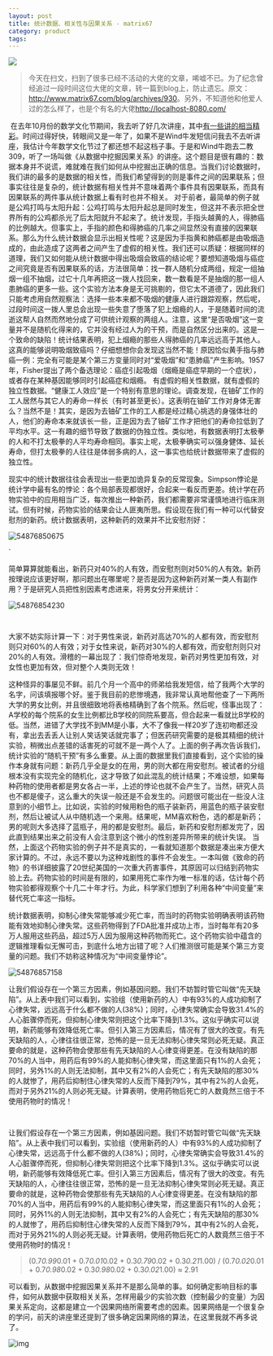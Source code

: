 ```yaml
---
layout: post
title: 统计数据、相关性与因果关系 - matrix67
category: product
tags: 
---
```

![](https://cdn.kelu.org/blog/tags/product-market-fit.jpg)

> 今天在扫文，扫到了很多已经不活动的大佬的文章，唏嘘不已。为了纪念曾经追过一段时间这位大佬的文章，转一篇到blog上，防止遗忘。原文：<http://www.matrix67.com/blog/archives/930>。另外，不知道他和他爱人过的怎么样了，也是个有名的大佬<http://localhost-8080.com/>

​    在去年10月份的数学文化节期间，我去听了好几次讲座，其中[有一些讲的相当精彩](http://www.matrix67.com/blog/archives/336)。时间过得好快，转眼间又是一年了，如果不是Wind牛发短信问我去不去听讲座，我估计今年数学文化节过了都还想不起这档子事。于是和Wind牛跑去二教309，听了一场叫做《从数据中挖掘因果关系》的讲座。这个题目是很有趣的：数据本身并不说谎，难就难在我们如何从中挖掘出正确的信息。当我们讨论数据时，我们讲的最多的是数据的相关性，而我们希望得到的则是事件之间的因果联系；但事实往往是复杂的，统计数据有相关性并不意味着两个事件具有因果联系，而具有因果联系的两件事从统计数据上看有时也并不相关。
    对于前者，最简单的例子就是公鸡打鸣与太阳升起：公鸡打鸣与太阳升起总是同时发生，但这并不表示把全世界所有的公鸡都杀光了后太阳就升不起来了。统计发现，手指头越黄的人，得肺癌的比例越大。但事实上，手指的颜色和得肺癌的几率之间显然没有直接的因果联系。那么为什么统计数据会显示出相关性呢？这是因为手指黄和肺癌都是由吸烟造成的，由此造成了这两者之间产生了虚假的相关性。我们还可以质疑：根据同样的道理，我们又如何能从统计数据中得出吸烟会致癌的结论呢？要想知道吸烟与癌症之间究竟是否有因果联系的话，方法很简单：找一群人随机分成两组，规定一组抽烟一组不抽烟，过它十几年再把这一拨人找回来，数一数看是不是抽烟的那一组人患肺癌的更多一些。这个实验方法本身是无可挑剔的，但它太不道德了，因此我们只能考虑用自然观察法：选择一些本来都不吸烟的健康人进行跟踪观察，然后呢，过段时间这一拨人里总会出现一些失意了堕落了犯上烟瘾的人，于是随着时间的流逝这帮人自然而然地分成了可供统计观察的两组人。注意，这里“是否吸烟”这一变量并不是随机化得来的，它并没有经过人为的干预，而是自然区分出来的。这是一个致命的缺陷！统计结果表明，犯上烟瘾的那些人得肺癌的几率远远高于其他人。这真的能够说明吸烟致癌吗？仔细想想你会发现这当然不能！原因恰似黄手指与肺癌一例：完全有可能是某个第三方变量同时对“爱吸烟”和“患肺癌”产生影响。1957年，Fisher提出了两个备选理论：癌症引起吸烟（烟瘾是癌症早期的一个症状），或者存在某种基因能够同时引起癌症和烟瘾。
    有虚假的相关性数据，就有虚假的独立性数据。“健康工人效应”是一个特别有意思的理论。调查发现，在铀矿工作的工人居然与其它人的寿命一样长（有时甚至更长）。这表明在铀矿工作对身体无害么？当然不是！其实，是因为去铀矿工作的工人都是经过精心挑选的身强体壮的人，他们的寿命本来就该长一些，正是因为去了铀矿工作才把他们的寿命拉低到了平均水平。这一有趣的细节导致了数据的伪独立性。类似地，有数据表明打太极拳的人和不打太极拳的人平均寿命相同。事实上呢，太极拳确实可以强身健体、延长寿命，但打太极拳的人往往是体弱多病的人，这一事实也给统计数据带来了虚假的独立性。

​    现实中的统计数据往往会表现出一些更加诡异复杂的反常现象。Simpson悖论是统计学中最有名的悖论：各个局部表现都很好，合起来一看反而更差。统计学在药物实验中的应用相当广泛，每次推出一种新药，我们都需要非常谨慎地进行临床测试。但有时候，药物实验的结果会让人匪夷所思。假设现在我们有一种可以代替安慰剂的新药。统计数据表明，这种新药的效果并不比安慰剂好：

![54876850675](https://cdn.kelu.org/blog/2018/02/1548768506751.jpg)

`       

​    简单算算就能看出，新药只对40%的人有效，而安慰剂则对50%的人有效。新药按理说应该更好啊，那问题出在哪里呢？是否是因为这种新药对某一类人有副作用？于是研究人员把性别因素考虑进来，将男女分开来统计：

![54876854230](https://cdn.kelu.org/blog/2018/02/1548768542301.jpg)



`       `

​    大家不妨实际计算一下：对于男性来说，新药对高达70%的人都有效，而安慰剂则只对60%的人有效；对于女性来说，新药对30%的人都有效，而安慰剂则只对20%的人有效。滑稽的一幕出现了：我们惊奇地发现，新药对男性更加有效，对女性也更加有效，但对整个人类则无效！

​    这种怪异的事屡见不鲜。前几个月一个高中的师弟给我发短信，给了我两个大学的名字，问该填报哪个好。鉴于我目前的悲惨境遇，我非常认真地帮他查了一下两所大学的男女比例，并且很细致地将表格精确到了各个院系。然后呢，怪事出现了：A学校的每个院系的女生比例都比B学校的同院系要高，但合起来一看就比B学校的低。当然，进错了大学找不到MM是小事，大不了像我一样20岁了连初吻都还没有，拿出去丢丢人让别人笑话笑话就完事了；但医药研究需要的是极其精细的统计实验，稍微出点差错的话害死的可就不是一两个人了。上面的例子再次告诉我们，统计实验的“随机干预”有多么重要。从上面的数据里我们直接看到，这个实验的操作本身就有问题：新药几乎全是女的在用，男的则大都在用安慰剂。被试者的分组根本没有实现完全的随机化，这才导致了如此混乱的统计结果；不难设想，如果每种药物的使用者都是男女各占一半，上述的悖论也就不会产生了。当然，研究人员也不都是傻子，这么重大的失误一般还是不会发生的。问题很可能出在一些没人注意到的小细节上。比如说，实验的时候用粉色的瓶子装新药，用蓝色的瓶子装安慰剂，然后让被试人从中随机选一个来用。结果呢，MM喜欢粉色，选的都是新药；男的呢则大多选择了蓝瓶子，用的都是安慰剂。最后，新药和安慰剂都发完了，因此直到结果出来之前没有人会注意到这个微小的性别差异所带来的统计失误。
    当然，上面这个药物实验的例子并不是真实的，一看就知道那个数据是凑出来方便大家计算的。不过，永远不要以为这种戏剧性的事件不会发生。一本叫做《致命的药物》的书详细披露了20世纪美国的一次重大药害事件，其原因可以归结到药物实验上去。药物实验的时间是有限的，如果用死亡率作为唯一标准的话，估计每个药物实验都得观察个十几二十年才行。为此，科学家们想到了利用各种“中间变量”来替代死亡率这一指标。

​    统计数据表明，抑制心律失常能够减少死亡率，而当时的药物实验明确表明该药物能有效地抑制心律失常。这些药物得到了FDA批准并成功上市，当时每年有20多万人服用这些药品，超过5万人因为服用这种药物而死亡。这个药物实验中蕴含的逻辑推理看似无懈可击，到底什么地方出错了呢？人们推测很可能是某个第三方变量的问题。我们不妨称这种情况为“中间变量悖论”。

![54876857158](https://cdn.kelu.org/blog/2018/02/1548768571584.jpg)    

让我们假设存在一个第三方因素，例如基因问题。我们不妨暂时管它叫做“先天缺陷”。从上表中我们可以看到，实验组（使用新药的人）中有93%的人成功抑制了心律失常，远远高于什么都不做的人(38%)；同时，心律失常确实会导致31.4%的人心脏骤停而死，但抑制心律失常则把这个比率下降到1.3%。这似乎确实可以说明，新药能够有效降低死亡率。但引入第三方因素后，情况有了很大的改变。有先天缺陷的人，心律往往很正常，恐怖的是一旦无法抑制心律失常则必死无疑。真正要命的就是，这种药物会使那些有先天缺陷的人心律变得更差。在没有缺陷的那70%的人当中，用药后有99%的人能抑制心律失常，而这里面只有1%的人会死；同时，另外1%的人则无法抑制，其中又有2%的人会死亡；有先天缺陷的那30%的人就惨了，用药后抑制住心律失常的人反而下降到79%，其中有2%的人会死，而对于另外21%的人则必死无疑。计算表明，使用药物后死亡的人数竟然三倍于不使用药物时的情况！

`               `

​    让我们假设存在一个第三方因素，例如基因问题。我们不妨暂时管它叫做“先天缺陷”。从上表中我们可以看到，实验组（使用新药的人）中有93%的人成功抑制了心律失常，远远高于什么都不做的人(38%)；同时，心律失常确实会导致31.4%的人心脏骤停而死，但抑制心律失常则把这个比率下降到1.3%。这似乎确实可以说明，新药能够有效降低死亡率。但引入第三方因素后，情况有了很大的改变。有先天缺陷的人，心律往往很正常，恐怖的是一旦无法抑制心律失常则必死无疑。真正要命的就是，这种药物会使那些有先天缺陷的人心律变得更差。在没有缺陷的那70%的人当中，用药后有99%的人能抑制心律失常，而这里面只有1%的人会死；同时，另外1%的人则无法抑制，其中又有2%的人会死亡；有先天缺陷的那30%的人就惨了，用药后抑制住心律失常的人反而下降到79%，其中有2%的人会死，而对于另外21%的人则必死无疑。计算表明，使用药物后死亡的人数竟然三倍于不使用药物时的情况！

>    (0.7*0.99*0.01 + 0.7*0.01*0.02 + 0.3*0.79*0.02 + 0.3*0.21*1.00)
> / (0.7*0.02*0.01 + 0.7*0.98*0.02 + 0.3*0.98*0.02 + 0.3*0.02*1.00)
> ≈ 2.91

​    可以看到，从数据中挖掘因果关系并不是那么简单的事。如何确定影响目标的事件，如何从数据中获取相关关系，怎样用最少的实验次数（控制最少的变量）为因果关系定向，这都是建立一个因果网络所需要考虑的因素。因果网络是一个很复杂的学问，前天的讲座里还提到了很多确定因果网络的算法，在这里我就不再多说了。

![img](https://cdn.kelu.org/blog/2018/02/200810191.gif)
